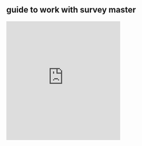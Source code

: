 ## guide to work with survey master
<div style="text-align:left;">
<iframe height="315" src="https://www.youtube.com/embed/jEXHH_vzg2o" frameborder="0" allow="accelerometer; autoplay; encrypted-media; gyroscope; picture-in-picture" allowfullscreen></iframe>
</div>